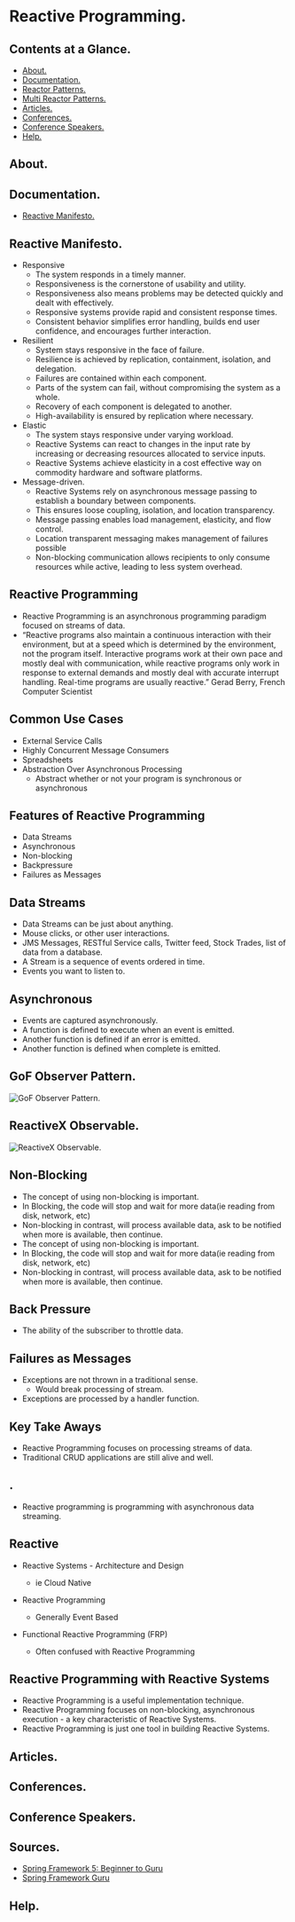 # Reactive Programming.





## Contents at a Glance.
* [About.](#about)
* [Documentation.](#documentation)
* [Reactor Patterns.](https://github.com/descriptions-of-it-technologies/software-design-principles-and-patterns/blob/master/reactor-patterns.md)  
* [Multi Reactor Patterns.](https://github.com/descriptions-of-it-technologies/software-design-principles-and-patterns/blob/master/multi-reactor-patterns.md)
* [Articles.](#articles)
* [Conferences.](#conferences)
* [Conference Speakers.](#conference-speakers)
* [Help.](#help)





## About.





## Documentation.
* [Reactive Manifesto.](https://www.reactivemanifesto.org/)





## Reactive Manifesto.
* Responsive
  * The system responds in a timely manner.
  * Responsiveness is the cornerstone of usability and utility.
  * Responsiveness also means problems may be detected quickly and dealt with effectively.
  * Responsive systems provide rapid and consistent response times.
  * Consistent behavior simplifies error handling, builds end user confidence, and encourages further interaction.
* Resilient
  * System stays responsive in the face of failure.
  * Resilience is achieved by replication, containment, isolation, and delegation.
  * Failures are contained within each component.
  * Parts of the system can fail, without compromising the system as a whole.
  * Recovery of each component is delegated to another.
  * High-availability is ensured by replication where necessary.
* Elastic
  * The system stays responsive under varying workload.
  * Reactive Systems can react to changes in the input rate by increasing or decreasing resources allocated to service inputs.
  * Reactive Systems achieve elasticity in a cost effective way on commodity hardware and software platforms.
* Message-driven.
  * Reactive Systems rely on asynchronous message passing to establish a boundary between components.
  * This ensures loose coupling, isolation, and location transparency.
  * Message passing enables load management, elasticity, and flow control.
  * Location transparent messaging makes management of failures possible
  * Non-blocking communication allows recipients to only consume resources while active, leading to less system overhead.





## Reactive Programming
* Reactive Programming is an asynchronous programming paradigm focused on streams of data.
* “Reactive programs also maintain a continuous interaction with their environment, but at a speed which is determined 
  by the environment, not the program itself. Interactive programs work at their own pace and mostly deal with 
  communication, while reactive programs only work in response to external demands and mostly deal with accurate 
  interrupt handling. Real-time programs are usually reactive.”
  Gerad Berry, French Computer Scientist




## Common Use Cases
* External Service Calls
* Highly Concurrent Message Consumers
* Spreadsheets
* Abstraction Over Asynchronous Processing
  * Abstract whether or not your program is synchronous or asynchronous


## Features of Reactive Programming
* Data Streams
* Asynchronous
* Non-blocking
* Backpressure
* Failures as Messages



## Data Streams
* Data Streams can be just about anything.
* Mouse clicks, or other user interactions.
* JMS Messages, RESTful Service calls, Twitter feed, Stock Trades, list of data from a database.
* A Stream is a sequence of events ordered in time.
* Events you want to listen to.


## Asynchronous
* Events are captured asynchronously.
* A function is defined to execute when an event is emitted.
* Another function is defined if an error is emitted.
* Another function is defined when complete is emitted.



## GoF Observer Pattern.
![GoF Observer Pattern.](images/GoF-Observer-Pattern.png)



## ReactiveX Observable.
![ReactiveX Observable.](images/ReactiveX-Observable.png)




## Non-Blocking
* The concept of using non-blocking is important.
* In Blocking, the code will stop and wait for more data(ie reading from disk, network, etc)
* Non-blocking in contrast, will process available data, ask to be notified when more is available, then continue. 
* The concept of using non-blocking is important.
* In Blocking, the code will stop and wait for more data(ie reading from disk, network, etc)
* Non-blocking in contrast, will process available data, ask to be notified when more is available, then continue.


## Back Pressure
* The ability of the subscriber to throttle data.



## Failures as Messages
* Exceptions are not thrown in a traditional sense.
  * Would break processing of stream.
* Exceptions are processed by a handler function.


## Key Take Aways
* Reactive Programming focuses on processing streams of data.
* Traditional CRUD applications are still alive and well.




## .
* Reactive programming is programming with asynchronous data streaming.





## 



## Reactive
* Reactive Systems - Architecture and Design
  * ie Cloud Native
    
* Reactive Programming
  * Generally Event Based
    
* Functional Reactive Programming (FRP)
  * Often confused with Reactive Programming
    




## Reactive Programming with Reactive Systems
* Reactive Programming is a useful implementation technique.
* Reactive Programming focuses on non-blocking, asynchronous execution - a key characteristic of Reactive Systems.
* Reactive Programming is just one tool in building Reactive Systems.





## Articles.





## Conferences.





## Conference Speakers.





## Sources.
* [Spring Framework 5: Beginner to Guru](https://www.udemy.com/course/spring-framework-5-beginner-to-guru/?utm_source=adwords&utm_medium=udemyads&utm_campaign=SpringFramework_v.PROF_la.EN_cc.ROW_ti.7856&utm_content=deal4584&utm_term=_._ag_85479000954_._ad_437497335291_._kw__._de_c_._dm__._pl__._ti_dsa-774930043569_._li_1005457_._pd__._&matchtype=b&gclid=Cj0KCQiAj9iBBhCJARIsAE9qRtA3WKgB41pd7chI6FdIdBtV_Xf9VHIl7ri-RjNhkBb_mf77yfyqe9IaAt_kEALw_wcB)
* [Spring Framework Guru](https://springframework.guru/)





## Help.
